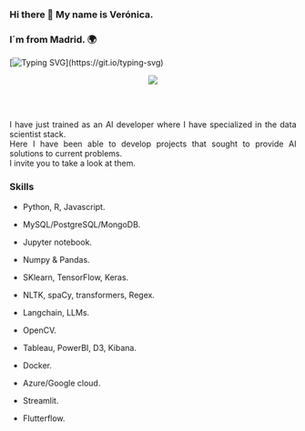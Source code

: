 ### Hi there 👋 My name is Verónica.  
### I´m from Madrid. :earth_africa:


    

  
[![Typing SVG](https://readme-typing-svg.demolab.com?font=Fira+Code&pause=1000&random=false&width=909&lines=I+am+a+chemist+passionate+about+data.;My+goal+is+to+contribute+to+the+development+of+technological+innovation...;bringing+science+and+data+together+and+doing+my+bit.)](https://git.io/typing-svg)




</div>

<p align="center">
  <a href="https://www.linkedin.com/in/veronica-bermejo-gomez/" target="_blank" alt="LinkedIn">
    <img src="https://img.shields.io/badge/-LinkedIn-0077B5?style=for-the-badge&logo=linkedin&logoColor=white" />
  </a>
</p>
<br />
<br />

<div style="max-width: 700px; margin: 0 auto; text-align: justify;">


I have just trained as an AI developer where I have specialized in the data scientist stack.   
Here I have been able to develop projects that sought to provide AI solutions to current problems.  
I invite you to take a look at them.  


### Skills 

- Python, R, Javascript.  

- MySQL/PostgreSQL/MongoDB.  

- Jupyter notebook.  

- Numpy & Pandas.  

- SKlearn, TensorFlow, Keras.  

- NLTK, spaCy, transformers, Regex.  

- Langchain, LLMs.  

- OpenCV.  

- Tableau, PowerBI, D3, Kibana.  

- Docker.  

- Azure/Google cloud.  

- Streamlit.  

- Flutterflow.  


